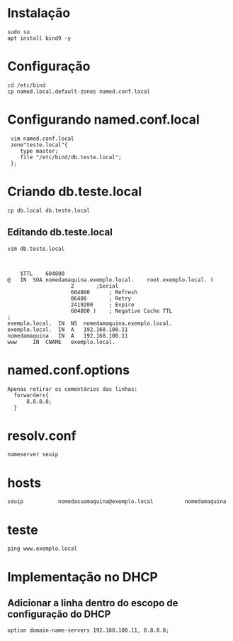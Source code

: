 # Instalação 
    sudo su
    apt install bind9 -y
    
# Configuração 
    cd /etc/bind
    cp named.local.default-zones named.conf.local
    
# Configurando named.conf.local
     vim named.conf.local
     zone"teste.local"{
        type master;
        file "/etc/bind/db.teste.local";
     };
     
# Criando db.teste.local
    cp db.local db.teste.local
    
  ## Editando db.teste.local
    vim db.teste.local
    
    
    
    	$TTL	604800
	@	IN	SOA	nomedamaquina.exemplo.local.	root.exemplo.local. (
						2		;Serial
						604800		; Refresh
						86400		; Retry
						2419200		; Expire
						604800 )	; Negative Cache TTL
	;
	exemplo.local.	IN	NS	nomedamaquina.exemplo.local.
	exemplo.local.	IN	A	192.168.100.11
	nomedamaquina	IN	A	192.168.100.11
	www		IN	CNAME	exemplo.local.
    
 # named.conf.options
    Apenas retirar os comentários das linhas:
      forwarders{
          8.8.8.8;
      }
      
 # resolv.conf
    nameserver seuip
    
 # hosts
    seuip           nomedasuamaquina@exemplo.local          nomedamaquina
    
 # teste
    ping www.exemplo.local
    
 # Implementação no DHCP
## Adicionar a linha dentro do escopo de configuração do DHCP
	option domain-name-servers 192.168.100.11, 8.8.8.8;
					
    
